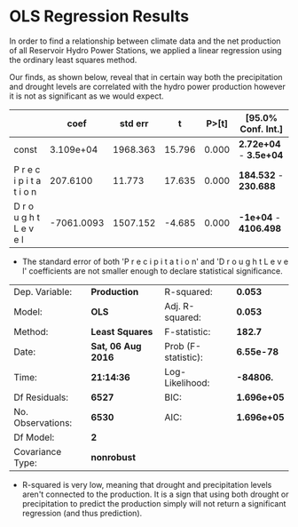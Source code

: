 # OLS Regression Results


In order to find a relationship between climate data and the net production of all Reservoir Hydro Power Stations, we applied a linear regression using the ordinary least squares method.

Our finds, as shown below, reveal that in certain way both the precipitation and drought levels are correlated with the hydro power production however it is not as significant as we would expect.


|                          |      coef  |  std err   |     t     |   P>[t]   |    [95.0% Conf. Int.]  |
| -----------------------  | ---------- | ---------- | --------- | --------- | ---------------------- |
|const                     | 3.109e+04  |  1968.363  |  15.796   |   0.000   |**2.72e+04**  -  **3.5e+04**|
|P r e c i p i t a t i o n | 207.6100   |  11.773    |  17.635   |   0.000   |**184.532**  -  **230.688**|
|D r o u g h t L e v e l   |-7061.0093  |  1507.152  |  -4.685   |   0.000   |**-1e+04**  -  **4106.498**  |


  - The standard error of both 'P r e c i p i t a t i o n' and  'D r o u g h t L e v e l' coefficients are not smaller enough to declare statistical significance.


|                   |                |                           |                                         |
| ----------------- | -------------- | ------------------------- | --------------------------------------- |
|Dep. Variable:     | **Production**          |   R-squared:             |            **0.053**            |
|Model:             |                  **OLS**|   Adj. R-squared:        |            **0.053**            |
|Method:            |        **Least Squares**|   F-statistic:           |            **182.7**            |
|Date:              |     **Sat, 06 Aug 2016**|   Prob (F-statistic):    |         **6.55e-78**            |
|Time:              |             **21:14:36**|   Log-Likelihood:        |          **-84806.**            |
|Df Residuals:      |                 **6527**|   BIC:                   |            **1.696e+05**        |
|No. Observations:  |                 **6530**|   AIC:                   |            **1.696e+05**        |
|Df Model:          |                    **2**|                                                     |
|Covariance Type:   |            **nonrobust**|                                                    |



  - R-squared is very low, meaning that drought and precipitation levels aren't connected to the production. It is a sign that using both drought or precipitation to predict the production simply will not return a significant regression (and thus prediction).
